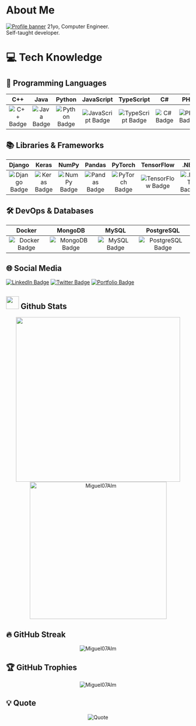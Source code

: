 #  About Me
[![Profile banner](https://i.postimg.cc/YCzbtDHF/ascii-image.png)](https://postimg.cc/v4DWzzD8)
21yo, Computer Engineer.
<br/>
Self-taught developer.

# 💻 Tech Knowledge

## 🚀 Programming Languages
| C++ | Java | Python | JavaScript | TypeScript | C# | PHP |
|:---:|:----:|:------:|:----------:|:----------:|:--:|:--:|
| ![C++ Badge](https://img.shields.io/badge/c++-%2300599C.svg?style=for-the-badge&logo=c%2B%2B&logoColor=white) | ![Java Badge](https://img.shields.io/badge/java-%23ED8B00.svg?style=for-the-badge&logo=java&logoColor=white) | ![Python Badge](https://img.shields.io/badge/python-3670A0?style=for-the-badge&logo=python&logoColor=ffdd54) | ![JavaScript Badge](https://img.shields.io/badge/javascript-%23323330.svg?style=for-the-badge&logo=javascript&logoColor=%23F7DF1E) | ![TypeScript Badge](https://img.shields.io/badge/typescript-%23007ACC.svg?style=for-the-badge&logo=typescript&logoColor=white) | ![C# Badge](https://img.shields.io/badge/C%23-%23239120.svg?style=for-the-badge&logo=c-sharp&logoColor=white) | ![PHP Badge](https://img.shields.io/badge/PHP-777BB4?style=for-the-badge&logo=php&logoColor=white) |

## 📚 Libraries & Frameworks
| Django | Keras | NumPy | Pandas | PyTorch | TensorFlow | .NET |
|:------:|:-----:|:-----:|:------:|:-------:|:----------:|:----:|
| ![Django Badge](https://img.shields.io/badge/django-%23092E20.svg?style=for-the-badge&logo=django&logoColor=white) | ![Keras Badge](https://img.shields.io/badge/Keras-%23D00000.svg?style=for-the-badge&logo=Keras&logoColor=white) | ![NumPy Badge](https://img.shields.io/badge/numpy-%23013243.svg?style=for-the-badge&logo=numpy&logoColor=white) | ![Pandas Badge](https://img.shields.io/badge/pandas-%23150458.svg?style=for-the-badge&logo=pandas&logoColor=white) | ![PyTorch Badge](https://img.shields.io/badge/PyTorch-%23EE4C2C.svg?style=for-the-badge&logo=PyTorch&logoColor=white) | ![TensorFlow Badge](https://img.shields.io/badge/TensorFlow-%23FF6F00.svg?style=for-the-badge&logo=TensorFlow&logoColor=white) | ![.NET Badge](https://img.shields.io/badge/.NET-%235C2D91.svg?style=for-the-badge&logo=.net&logoColor=white) |

## 🛠️ DevOps & Databases
| Docker | MongoDB | MySQL | PostgreSQL |
|:------:|:-------:|:-----:|:----------:|
| ![Docker Badge](https://img.shields.io/badge/Docker-2496ED?style=for-the-badge&logo=docker&logoColor=white) | ![MongoDB Badge](https://img.shields.io/badge/MongoDB-4EA94B?style=for-the-badge&logo=mongodb&logoColor=white) | ![MySQL Badge](https://img.shields.io/badge/MySQL-4479A1?style=for-the-badge&logo=mysql&logoColor=white) | ![PostgreSQL Badge](https://img.shields.io/badge/PostgreSQL-336791?style=for-the-badge&logo=postgresql&logoColor=white) |

## 🌐 Social Media
[![LinkedIn Badge](https://img.shields.io/badge/-LinkedIn-blue?style=for-the-badge&logo=Linkedin&logoColor=white&link=https://www.linkedin.com/in/miguel07alm/)](https://www.linkedin.com/in/miguel-%C3%A1ngel-sim%C3%B3n-sierra-7b95b5271/)
[![Twitter Badge](https://img.shields.io/badge/-Twitter-1DA1F2?style=for-the-badge&logo=Twitter&logoColor=white&link=https://twitter.com/Miguel07Code)](https://twitter.com/Miguel07Code)
[![Portfolio Badge](https://img.shields.io/badge/-Portfolio-black?style=for-the-badge&logo=About.me&logoColor=white&link=https://miguelangels.live)](https://miguelangels.live)

## <img src="https://media.giphy.com/media/iY8CRBdQXODJSCERIr/giphy.gif" width="35"><b> Github Stats </b>

<div align="center">
  <a href="https://github.com/Miguel07Alm/">
    <img src="https://github-readme-stats.vercel.app/api?username=Miguel07Alm&include_all_commits=true&count_private=true&show_icons=true&line_height=20&title_color=7A7ADB&icon_color=2234AE&text_color=D3D3D3&bg_color=0,000000,130F40" width="450"/>
    <img src="https://github-readme-stats.vercel.app/api/top-langs?username=Miguel07Alm&show_icons=true&locale=en&layout=compact&line_height=20&title_color=7A7ADB&icon_color=2234AE&text_color=D3D3D3&bg_color=0,000000,130F40" width="375" alt="Miguel07Alm"/>
  </a>
</div>

## 🔥 GitHub Streak
<div align="center">
  <img src="https://github-readme-streak-stats.herokuapp.com/?user=Miguel07Alm&theme=radical&hide_border=true" alt="Miguel07Alm" />
</div>

## 🏆 GitHub Trophies
<div align="center">
  <img src="https://github-profile-trophy.vercel.app/?username=Miguel07Alm&theme=onedark&no-frame=true&margin-w=20&margin-h=15" alt="Miguel07Alm" />
</div>

## 💡 Quote
<p align="center">

<img src="https://quotes-github-readme.vercel.app/api?type=horizontal&theme=dark" alt="Quote"/>
</p>



